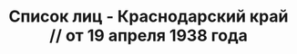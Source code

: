 ---
title: Список лиц - Краснодарский край // от 19 апреля 1938 года
description: РГАСПИ, ф.17, т.8, оп.171, дело 416, лист 193
images:
- /disk/pictures/v08/17-171-416-193.jpg
- /disk/pictures/v08/17-171-416-194.jpg
- /disk/pictures/v08/17-171-416-195.jpg
- /disk/pictures/v08/17-171-416-196.jpg
- /disk/pictures/v08/17-171-416-197.jpg
- /disk/pictures/v08/17-171-416-198.jpg
---